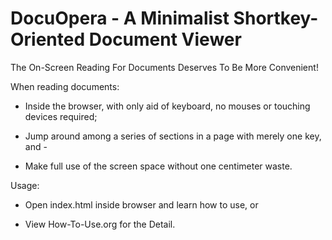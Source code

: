 # DocuOpera - A Minimalist Shortkey-Oriented Document Viewer

The On-Screen Reading For Documents Deserves To Be More Convenient!

When reading documents:

* Inside the browser, with only aid of keyboard, no mouses or touching devices required;

* Jump around among a series of sections in a page with merely one key, and -

* Make full use of the screen space  without one centimeter waste.

Usage:

* Open index.html inside browser and learn how to use, or

* View How-To-Use.org for the Detail.

